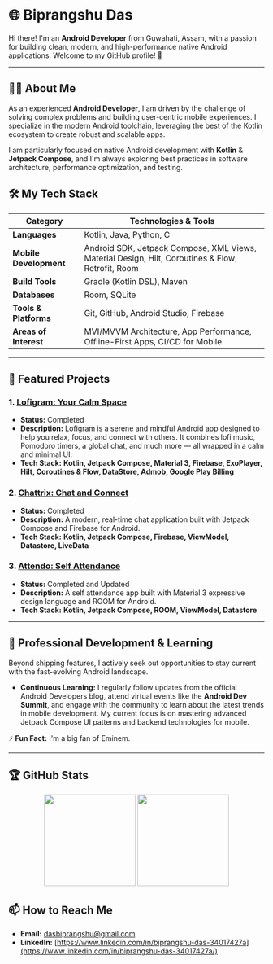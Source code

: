 # 🌐 Biprangshu Das

Hi there! I'm an **Android Developer** from Guwahati, Assam, with a passion for building clean, modern, and high-performance native Android applications. Welcome to my GitHub profile! 🚀

---

## 🧑‍💻 About Me

As an experienced **Android Developer**, I am driven by the challenge of solving complex problems and building user-centric mobile experiences. I specialize in the modern Android toolchain, leveraging the best of the Kotlin ecosystem to create robust and scalable apps.

I am particularly focused on native Android development with **Kotlin** & **Jetpack Compose**, and I'm always exploring best practices in software architecture, performance optimization, and testing.

## 🛠️ My Tech Stack

| Category                  | Technologies & Tools                                                                         |
| ------------------------- | -------------------------------------------------------------------------------------------- |
| **Languages** | Kotlin, Java, Python, C                                                                                |
| **Mobile Development** | Android SDK, Jetpack Compose, XML Views, Material Design, Hilt, Coroutines & Flow, Retrofit, Room |
| **Build Tools** | Gradle (Kotlin DSL), Maven                                                                   |
| **Databases** | Room, SQLite                                                                                 |
| **Tools & Platforms** | Git, GitHub, Android Studio, Firebase                                                        |
| **Areas of Interest** | MVI/MVVM Architecture, App Performance, Offline-First Apps, CI/CD for Mobile                 |

---

## 🚀 Featured Projects


### 1. [Lofigram: Your Calm Space](https://github.com/jarvis1704/lofigram-public)
- **Status:** Completed 
- **Description:** Lofigram is a serene and mindful Android app designed to help you relax, focus, and connect with others. It combines lofi music, Pomodoro timers, a global chat, and much more — all wrapped in a calm and minimal UI.
- **Tech Stack:** **Kotlin, Jetpack Compose, Material 3, Firebase, ExoPlayer, Hilt, Coroutines & Flow, DataStore, Admob, Google Play Billing**

### 2. [Chattrix: Chat and Connect](https://github.com/jarvis1704/Chattrix)
- **Status:** Completed
- **Description:** A modern, real-time chat application built with Jetpack Compose and Firebase for Android.
- **Tech Stack:** **Kotlin, Jetpack Compose, Firebase, ViewModel, Datastore, LiveData**

### 3. [Attendo: Self Attendance](https://github.com/jarvis1704/Attendo)
- **Status:** Completed and Updated
- **Description:** A self attendance app built with Material 3 expressive design language and ROOM for Android.
- **Tech Stack:** **Kotlin, Jetpack Compose, ROOM, ViewModel, Datastore**

---

## 🌱 Professional Development & Learning

Beyond shipping features, I actively seek out opportunities to stay current with the fast-evolving Android landscape.

- **Continuous Learning:** I regularly follow updates from the official Android Developers blog, attend virtual events like the **Android Dev Summit**, and engage with the community to learn about the latest trends in mobile development. My current focus is on mastering advanced Jetpack Compose UI patterns and backend technologies for mobile.

⚡ **Fun Fact:** I'm a big fan of Eminem.

---

## 🏆 GitHub Stats

<div align="center">
    <img height="180em" src="https://github-readme-stats.vercel.app/api?username=jarvis1704&show_icons=true&theme=radical&include_all_commits=true&count_private=true&hide=prs,issues" />
    <img height="180em" src="https://github-readme-stats.vercel.app/api/top-langs/?username=jarvis1704&layout=compact&langs_count=20&theme=radical" />
</div>

## 📫 How to Reach Me

- **Email:** [dasbiprangshu@gmail.com](mailto:dasbiprangshu@gmail.com)
- **LinkedIn:** [https://www.linkedin.com/in/biprangshu-das-34017427a](https://www.linkedin.com/in/biprangshu-das-34017427a/)

